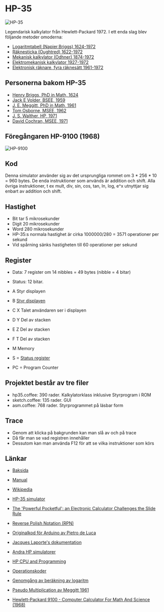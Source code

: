 # HP-35

![HP-35](http://www.hpmuseum.org/35last.jpg)

Legendarisk kalkylator från Hewlett-Packard 1972. 
I ett enda slag blev följande metoder omoderna:

* [Logaritmtabell (Napier,Briggs) 1624-1972](https://en.wikipedia.org/wiki/Common_logarithm)
* [Räknesticka (Oughtred) 1622-1972](http://www.antiquark.com/sliderule/sim/n909es/virtual-n909-es.html)
* [Mekanisk kalkylator (Odhner) 1874-1972](https://www.youtube.com/watch?v=ZDn_DDsBWws)
* [Elektromekanisk kalkylator 1927-1972](https://www.youtube.com/watch?v=Bd3R9u2vuCo)
* [Elektronisk räknare, fyra räknesätt 1961-1972](http://www.vintagecalculators.com/assets/images/Anita1011_1.JPG)

## Personerna bakom HP-35

* [Henry Briggs, PhD in Math, 1624](http://home.citycable.ch/pierrefleur/Jacques-Laporte/Briggs%20and%20the%20HP35.htm)
* [Jack E Volder, BSEE, 1959](http://home.citycable.ch/pierrefleur/Jacques-Laporte/Volder_CORDIC.pdf)
* [J. E. Meggitt, PhD in Math, 1961](http://home.citycable.ch/pierrefleur/Jacques-Laporte/Meggitt_62.pdf)
* [Tom Osborne, MSEE, 1962](http://www.hp9825.com/html/osborne_s_story.html)
* [J. S. Walther, HP, 1971](http://home.citycable.ch/pierrefleur/Jacques-Laporte/Welther-Unified%20Algorithm.pdf)
* [David Cochran, MSEE, 1971](http://www8.hp.com/us/en/pdf/023hpjournal03_tcm_245_935056.pdf)

## Föregångaren HP-9100 (1968)

![HP-9100](http://www.hpmuseum.org/9100pr.jpg)

## Kod

Denna simulator använder sig av det ursprungliga rommet om 3 * 256 * 10 = 960 bytes.
De enda instruktioner som används är addition och shift.
Alla övriga instruktioner, t ex mult, div, sin, cos, tan, ln, log, e^x utnyttjar sig enbart av addition och shift.

## Hastighet

* Bit tar 5 mikrosekunder
* Digit 20 mikrosekunder
* Word 280 mikrosekunder
* HP-35:s normala hastighet är cirka 1000000/280 = 3571 operationer per sekund
* Vid spårning sänks hastigheten till 60 operationer per sekund

## Register

* Data: 7 register om 14 nibbles = 49 bytes (nibble = 4 bitar)
* Status: 12 bitar.

* A   Styr displayen
* B   [Styr displayen](http://home.citycable.ch/pierrefleur/Jacques-Laporte/Output%20format.htm)
* C X Talet användaren ser i displayen
* D Y Del av stacken
* E Z Del av stacken
* F T Del av stacken
* M   Memory
* S = [Status register](http://home.citycable.ch/pierrefleur/Jacques-Laporte/status_bit_flags.htm)
* PC = Program Counter 
  
## Projektet består av tre filer

* hp35.coffee: 390 rader. Kalkylatorklass inklusive Styrprogram i ROM
* sketch.coffee: 135 rader. GUI
* asm.coffee: 768 rader. Styrprogrammet på läsbar form

## Trace 

* Genom att klicka på bakgrunden kan man slå av och på trace
* Då får man se vad registren innehåller
* Dessutom kan man använda F12 för att se vilka instruktioner som körs

## Länkar

* [Baksida](https://www.keesvandersanden.nl/calculators/images/HP35_1302S48386_backlabel.jpg)

* [Manual](http://www.cs.columbia.edu/~sedwards/hp35colr.pdf)

* [Wikipedia](https://en.wikipedia.org/wiki/HP-35)

* [HP-35 simulator](http://www.hpmuseum.org/simulate/hp35sim/calc.html)

* [The 'Powerful Pocketful': an Electronic
Calculator Challenges the Slide Rule](http://www.hpl.hp.com/hpjournal/pdfs/IssuePDFs/1972-06.pdf)

* [Reverse Polish Notation (RPN)](https://www.youtube.com/watch?v=g6_cnRg5GmI)

* [Originalkod för Arduino av Pietro de Luca](http://home.citycable.ch/pierrefleur/Jacques-Laporte/Image_deluca/hp35_lcd.pde)

* [Jacques Laporte's dokumentation](http://home.citycable.ch/pierrefleur/Jacques-Laporte/index-old.html)

* [Andra HP simulatorer](http://www.teenix.org/)

* [HP CPU and Programming](http://www.hpmuseum.org/techcpu.htm)

* [Operationskoder](http://home.citycable.ch/pierrefleur/HP-Classic/HP-ClassicOpcodeMap.html)

* [Genomgång av beräkning av logaritm](http://home.citycable.ch/pierrefleur/Jacques-Laporte/Logarithm_1.htm)

* [Pseudo Multiplication av Meggitt 1961](http://home.citycable.ch/pierrefleur/Jacques-Laporte/Meggitt_62.pdf)
  
* [Hewlett-Packard 9100 - Computer Calculator For Math And Science (1968)](https://www.youtube.com/watch?v=Ki1Inux1_wU)
